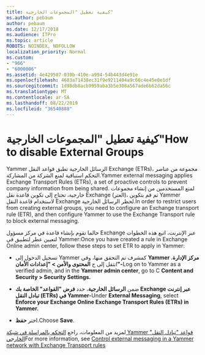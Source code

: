 ```yaml
---
title: كيفية تعطيل "المجموعات الخارجية"
ms.author: pebaum
author: pebaum
ms.date: 12/17/2018
ms.audience: ITPro
ms.topic: article
ROBOTS: NOINDEX, NOFOLLOW
localization_priority: Normal
ms.custom:
- "966"
- "6000006"
ms.assetid: 4e429507-039b-410e-a994-54b443d4e91e
ms.openlocfilehash: 4683a71438ec31f9e9211404a9c66c4e45e0e1df
ms.sourcegitcommit: 1d98db8acb9959aba3b5e308a567ade6b62da56c
ms.translationtype: MT
ms.contentlocale: ar-SA
ms.lasthandoff: 08/22/2019
ms.locfileid: "36540888"
---
```

# <a name="how-to-disable-external-groups"></a><span data-ttu-id="6bb4e-102">كيفية تعطيل "المجموعات الخارجية"</span><span class="sxs-lookup"><span data-stu-id="6bb4e-102">How to disable External Groups</span></span>

<span data-ttu-id="6bb4e-103">Yammer الرسائل الخارجية تطبق قواعد النقل Exchange (ETRs)، مجموعة من عناصر التحكم استباقية لمنع الشركة من المشاركة.</span><span class="sxs-lookup"><span data-stu-id="6bb4e-103">Yammer external messaging applies Exchange Transport Rules (ETRs), a set of proactive controls to prevent company information from being shared.</span></span> <span data-ttu-id="6bb4e-104">لمنع المستخدمين من إنشاء مجموعات خارجية، تحتاج إلى تكوين قاعدة نقل Exchange (العتر)، ثم قم بتكوين Yammer لاستخدام قاعدة النقل Exchange لحظر الرسائل الخارجية.</span><span class="sxs-lookup"><span data-stu-id="6bb4e-104">In order to restrict users from creating external groups, you need to configure an Exchange transport rule (ETR), and then configure Yammer to use the Exchange Transport rule to block external messaging.</span></span>
  
<span data-ttu-id="6bb4e-105">حالما تقوم بإنشاء قاعدة في مركز مسؤول Exchange عبر الإنترنت، اتبع هذه الخطوات لتعيين عطر لتطبيق في Yammer:</span><span class="sxs-lookup"><span data-stu-id="6bb4e-105">Once you have created a rule in Exchange Online admin center, follow these steps to set ETR to apply in Yammer:</span></span>
  
- <span data-ttu-id="6bb4e-106">تسجيل الدخول إلى Yammer كمشرف تم التحقق منها، وفي **Yammer مركز الإدارة**، انتقل إلى ج **المحتوى والأمن \> "إعدادات الأمان"-**</span><span class="sxs-lookup"><span data-stu-id="6bb4e-106">Log on to Yammer as a verified admin, and in the **Yammer admin center**, go to C **Content and Security \> Security Settings.**</span></span>

- <span data-ttu-id="6bb4e-107">ضمن **الرسائل الخارجية**، حدد **فرض "القواعد" الخاصة بك Exchange عبر إنترنت تبادل النقل (ETRs) في Yammer-**</span><span class="sxs-lookup"><span data-stu-id="6bb4e-107">Under **External Messaging**, select **Enforce your Exchange Online Exchange Transport Rules (ETRs) in Yammer.**</span></span>

- <span data-ttu-id="6bb4e-108">اختر **حفظ**.</span><span class="sxs-lookup"><span data-stu-id="6bb4e-108">Choose **Save**.</span></span>

<span data-ttu-id="6bb4e-109">لمزيد من المعلومات، راجع [التحكم بالمراسلة في شبكة Yammer قواعد "تبادل النقل" الخارجي](https://support.office.com/article/Control-external-messaging-in-a-Yammer-network-with-Exchange-Transport-Rules-f8fd6403-c8f3-4307-9230-65304d6000d9)</span><span class="sxs-lookup"><span data-stu-id="6bb4e-109">For more information, see [Control external messaging in a Yammer network with Exchange Transport rules](https://support.office.com/article/Control-external-messaging-in-a-Yammer-network-with-Exchange-Transport-Rules-f8fd6403-c8f3-4307-9230-65304d6000d9)</span></span>
  